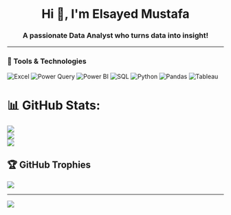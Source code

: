 <h1 align="center">Hi 👋, I'm Elsayed Mustafa</h1>
<h3 align="center">A passionate Data Analyst who turns data into insight!</h3>

---

### 🧰 Tools & Technologies
![Excel](https://img.shields.io/badge/-Excel-217346?style=flat-square&logo=microsoft-excel&logoColor=white)
![Power Query](https://img.shields.io/badge/-Power%20Query-00c853?style=flat-square&logo=microsoft&logoColor=white)
![Power BI](https://img.shields.io/badge/-Power%20BI-F2C811?style=flat-square&logo=power-bi&logoColor=black)
![SQL](https://img.shields.io/badge/-SQL-336791?style=flat-square&logo=postgresql&logoColor=white)
![Python](https://img.shields.io/badge/-Python-3776AB?style=flat-square&logo=python&logoColor=white)
![Pandas](https://img.shields.io/badge/-Pandas-150458?style=flat-square&logo=pandas)
![Tableau](https://img.shields.io/badge/-Tableau-E97627?style=flat-square&logo=tableau&logoColor=white)

# 📊 GitHub Stats:
![](https://github-readme-stats.vercel.app/api?username=El-Sayed-Mustafa&theme=dark&hide_border=false&include_all_commits=false&count_private=false)<br/>
![](https://github-readme-streak-stats.herokuapp.com/?user=El-Sayed-Mustafa&theme=dark&hide_border=false)<br/>
![](https://github-readme-stats.vercel.app/api/top-langs/?username=El-Sayed-Mustafa&theme=dark&hide_border=false&include_all_commits=false&count_private=false&layout=compact)

## 🏆 GitHub Trophies
![](https://github-profile-trophy.vercel.app/?username=El-Sayed-Mustafa&theme=radical&no-frame=false&no-bg=true&margin-w=4)

---
[![](https://visitcount.itsvg.in/api?id=El-Sayed-Mustafa&icon=0&color=0)](https://visitcount.itsvg.in)

<!-- Proudly created with GPRM ( https://gprm.itsvg.in ) -->
